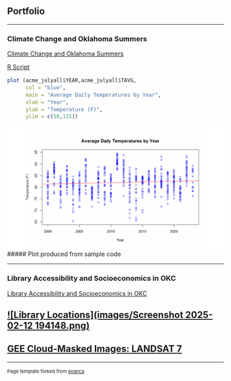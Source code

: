 ## Portfolio

---

### Climate Change and Oklahoma Summers 

[Climate Change and Oklahoma Summers](/pdf/ClimateChangeandOKSummers.pdf)  

[R Script](https://github.com/abbeycolijn/abbeycolijn/blob/master/Climate%20Change%20and%20OK%20Summers.R)
```r
plot (acme_julyall$YEAR,acme_julyall$TAVG, 
      col = "blue",
      main = "Average Daily Temperatures by Year",
      xlab = "Year",
      ylab = "Temperature (F)",
      ylim = c(50,115))

```
<img src="images/Screenshot 2025-02-12 201105.png?raw=true"/>  
##### Plot produced from sample code  

---  
### Library Accessibility and Socioeconomics in OKC
[Library Accessibility and Socioeconomics in OKC](https://storymaps.arcgis.com/stories/73f7794824284a058cc8a58224041939)

[![Library Locations](images/Screenshot 2025-02-12 194148.png)](https://uok.maps.arcgis.com/apps/mapviewer/index.html?webmap=65f464b096c04451951fa86cb199fb03)
---
[GEE Cloud-Masked Images: LANDSAT 7](https://abbeycolijn.users.earthengine.app/view/cloudfree)
---

---
<p style="font-size:11px">Page template forked from <a href="https://github.com/evanca/quick-portfolio">evanca</a></p>
<!-- Remove above link if you don't want to attibute -->
